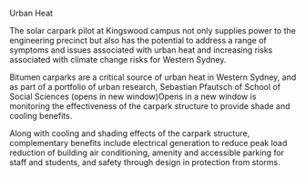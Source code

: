 Urban Heat

The solar carpark pilot at Kingswood campus not only supplies power to the engineering precinct but also has the potential to 
address a range of symptoms and issues associated with urban heat and increasing risks associated with climate change risks for Western Sydney.

Bitumen carparks are a critical source of urban heat in Western Sydney, and as part of a portfolio of urban research, Sebastian Pfautsch of
 School of Social Sciences (opens in new window)Opens in a new window is monitoring the effectiveness of the carpark structure to provide shade and cooling benefits.

Along with cooling and shading effects of the carpark structure, complementary benefits include electrical generation to reduce peak load reduction of
 building air conditioning, amenity and accessible parking for staff and students, and safety through design in protection from storms.

